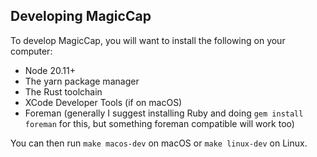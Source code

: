
## Developing MagicCap

To develop MagicCap, you will want to install the following on your computer:

- Node 20.11+
- The yarn package manager
- The Rust toolchain
- XCode Developer Tools (if on macOS)
- Foreman (generally I suggest installing Ruby and doing `gem install foreman` for this, but something foreman compatible will work too)

You can then run `make macos-dev` on macOS or `make linux-dev` on Linux.
